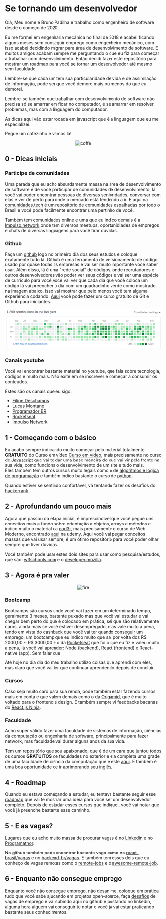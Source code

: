 # Se tornando um desenvolvedor

Olá, Meu nome é Bruno Padilha e trabalho como engenheiro de software desde o começo de 2020.

Eu me formei em engenharia mecânica no final de 2018 e acabei ficando alguns meses sem conseguir emprego como engenheiro mecânico, com isso
acabei decidindo migrar para área de desenvolvimento de software. E muitos amigos acabam sempre me perguntando o que eu
fiz para começar a trabalhar com desenvolvimento.
Então decidi fazer este repositório para mostrar um roadmap para você se tornar um desenvolvedor até mesmo sem faculdade.

Lembre-se que cada um tem sua particularidade de vida e de assimilação de informação, pode ser que você demore mais ou menos do que eu demorei.

Lembre-se também que trabalhar com desenvolvimento de software não precisa só se amarrar em ficar no computador, é se amarrar em resolver problemas, mas com a linguagem do computador.

As dicas aqui vão estar focada em javascript que é a linguagem que eu me especializei.

Pegue um cafezinho e vamos lá!

<center>

![coffe](https://media2.giphy.com/avatars/good-morning/mBgOAyM6ww8i.gif)

</center>

## 0 - Dicas iniciais

### Participe de comunidades

Uma parada que eu acho absurdamente massa na área de desenvolvimento de software
é de você participar de comunidades de desenvolvimento, lá você
vai poder encontrar pessoas de diversas senioridades, conversar com elas e ver de perto para onde o mercado está tendendo a ir.
E aqui na [comunidades.tech](https://comunidades.tech/) é um repositório de comunidades espalhadas por todo o Brasil e você pode facilmente encontrar uma pertinho de você.

Também tem comunidades online e uma que eu indico demais é a [Impulso.network](https://impulser.me/Uexw0m) onde tem diversos meetups,
oportunidiades de empregos e chats de diversas linguagens para você tirar dúvidas.

### Github

Faça um [github](https://github.com) logo no primeiro dia dos seus estudos e coloque exatamente tudo lá. Github é uma ferramenta de versionamento de código usado por quase todas as empresas e vai ser muito importante você saber usar.
Além disso, lá é uma "rede social" de códigos, onde recrutadores e outros desenvolvedores vão poder ver seus códigos e vai ser uma espécie de currículo para você,você vai ver que cada dia que você coloca um código lá
vai preencher o dia com um quadradinho verde como mostrado na imagem abaixo, isso vai mostrar que pelo menos você tem alguma experiência codando.
[Aqui](https://www.udemy.com/course/git-e-github-para-iniciantes/) você pode fazer um curso gratuito de Git e Github para iniciantes.

![github-contribuitions](assets/github-contributions.png)

### Canais youtube

Você vai encontrar bastante material no youtube, que fala sobre tecnologia, códigos e muito mais. Não exite em se inscrever e começar a consumir os conteúdos.

Estes são os canais que eu sigo:

- [Filipe Deschamps](https://www.youtube.com/channel/UCU5JicSrEM5A63jkJ2QvGYw)
- [Lucas Montano](https://www.youtube.com/channel/UCyHOBY6IDZF9zOKJPou2Rgg)
- [Programador BR](https://www.youtube.com/channel/UCrdgeUeCll2QKmqmihIgKBQ)
- [Rocketseat](https://www.youtube.com/channel/UCSfwM5u0Kce6Cce8_S72olg)
- [Impulso Network](https://www.youtube.com/channel/UChfPxID6Mi1GL3-o4ede6Ew)

## 1 - Começando com o básico

Eu acabo sempre indicando muito começar pelo material totalmente **GRATUITO** do Curso em
vídeo [Curso em vídeo](https://www.youtube.com/user/cursosemvideo), mais precisamente no curso de [Javascript](https://www.youtube.com/playlist?list=PLHz_AreHm4dlsK3Nr9GVvXCbpQyHQl1o1) que vai te dar uma base
maneira do que vai vir pela frente na sua vida, como funciona o desenvolvimento de um site e tudo mais.
<br>
Eles também tem outros cursos muito legais como o de [algoritmos e lógica de programação](https://www.youtube.com/watch?v=8mei6uVttho&list=PLtcmVcOuK65yUfMiVHiNCmKaAk3n333d9&ab_channel=CursoemV%C3%ADdeo) e também indico bastante o curso de
[python](https://www.youtube.com/watch?v=S9uPNppGsGo&list=PLvE-ZAFRgX8hnECDn1v9HNTI71veL3oW0).

Quando estiver se sentindo confortável, vá tentando fazer os desafios do [hackerrank](https://www.hackerrank.com/dashboard).

## 2 - Aprofundando um pouco mais

Agora que passou da etapa inicial, é imprescindível que você pegue uns conceitos
mais a fundo sobre orientação a objetos, arrays e métodos e indico muito
o material da [cod3r](https://www.cod3r.com.br/), mais precisamente o curso de
Web Moderno, encontrado [aqui](https://www.udemy.com/course/curso-web/)
na udemy. Aqui você vai pegar conceitos massas que vai usar sempre, é um ótimo
repositório para você poder olhar sempre que tiver dúvidas.

Você também pode usar estes dois sites para usar como pesquisa/estudos, que são: [w3schools.com](https://www.w3schools.com/) e o [developer.mozilla](https://developer.mozilla.org/pt-BR/docs/Web).

## 3 - Agora é pra valer

<center>

![fire](https://media1.giphy.com/media/13HgwGsXF0aiGY/giphy.gif)

</center>

### Bootcamp

Bootcamps são cursos onde você vai fazer em um determinado tempo, geralmente 3 meses, bastante puxado mas que você vai estudar e vai chegar bem perto do que é colocado em prática,
sei que são relativamente caros, ainda mais se você estiver desempregado, mas vale muito a pena, tendo em vista do cashback que você vai ter quando conseguir um emprego,
um bootcamp que eu indico muito que sai por volta dos R$ 2000,00 ~ R$ 3000,00 é o da [Rocketseat](https://rocketseat.com.br/) que foi o que eu fiz e valeu muito a pena, lá você vai aprender: Node (backend), React (frontend) e React-native (app).
Sem falar que

Até hoje no dia dia do meu trabalho utilizo coisas que aprendi com eles, mas claro que você vai ter que continuar aprendendo depois de concluir.

### Cursos

Caso seja muito caro para sua renda, pode também estar fazendo cursos mais em conta e que valem demais como o da [Origamid](https://www.origamid.com/), que é muito voltado para o frontend e design.
E também sempre vi feedbacks bacanas do [React.js Ninja](https://www.udemy.com/course/curso-reactjs-ninja/?src=sac&kw=react).

### Faculdade

Acho super válido fazer uma faculdade de sistemas de informação, ciências da computação ou engenharia de software,
principalmente para fazer network, mas faculdade vai durar alguns anos da sua vida.

Tem um repositório que sou apaixonado, que é de um cara que juntou todos os cursos **GRATUITOS** de faculdades no exterior e ela completa uma grade de uma faculdade de
ciência da computação que é este [aqui](https://github.com/ossu/computer-science). E também é uma boa oportunidade de ir aprimorando seu inglês.

## 4 - Roadmap

Quando eu estava começando a estudar, eu tentava bastante seguir esse [roadmap](https://github.com/kamranahmedse/developer-roadmap) que vai te mostrar uma ideia para você ser um desenvolvedor completo.
Depois de estudar esses cursos que indiquei, você vai notar que você já preenche bastante esse caminho.

## 5 - E as vagas?

Lugares que eu acho muito massa de procurar vagas é no [Linkedin](https://www.linkedin.com/feed/) e no [Programathor](https://programathor.com.br/jobs).

No github também pode encontrar bastante vaga como no [react-brasil/vagas](https://github.com/react-brasil/vagas) e no [backend-br/vagas](https://github.com/backend-br/vagas/issues).
E também tem esses dois que eu conheço de vagas remotas como o [remote-jobs](https://github.com/remoteintech/remote-jobs) e o [awesome-remote-job](https://github.com/lukasz-madon/awesome-remote-job).

## 6 - Enquanto não consegue emprego

Enquanto você não consegue emprego, não desanime, coloque em prática tudo que você sabe ajudando em projetos open-source, faça [desafios](https://github.com/felipefialho/frontend-challenges) de vagas de emprego e vai subindo aqui no github
e postando no linkedin, alguma hora alguém vai conseguir te notar e você ja vai estar praticando bastante seus conhecimentos.
